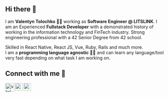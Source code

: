 ## Hi there 👋

I am **Valentyn Tolochko** 👨‍💻 working as **Software Engineer @ LITSLINK**. I am an Experienced **Fullstack Developer** with a demonstrated history of working in the information technology and FinTech industry. 
Strong engineering professional with a 42 Senior Degree from 42 school.

Skilled in React Native, React JS, Vue, Ruby, Rails and much more.
<br />
I am a **programming language agnostic** 👨‍🎓 and can learn any language/tool very fast depending on what task I am working on.

## Connect with me  📡

[<img align="left" alt="vtolochk | Twitter" height="28px" src="https://img.icons8.com/fluent/2x/twitter.png" />][twitter]
[<img align="left" alt="vtolochk | LinkedIn" width="24px" src="https://img.icons8.com/fluent/2x/linkedin.png" />][linkedin]
[<img align="left" alt="vtolochk | Instagram" width="24px" src="https://img.icons8.com/fluent/2x/instagram-new.png" />][instagram]

[twitter]: https://twitter.com/vtolochk
[linkedin]: https://linkedin.com/in/vtolochk
[instagram]: https://instagram.com/valentin_tolochko
